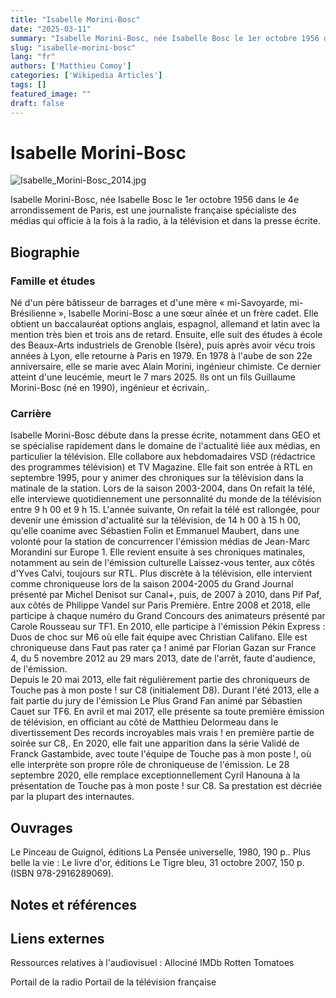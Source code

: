 ```yaml
---
title: "Isabelle Morini-Bosc"
date: "2025-03-11"
summary: "Isabelle Morini-Bosc, née Isabelle Bosc le 1er octobre 1956 dans le 4e arrondissement de Paris, est une journaliste française spécialiste des médias qui officie à la fois à la radio, à la télévision et dans la presse écrite."
slug: "isabelle-morini-bosc"
lang: "fr"
authors: ['Matthieu Comoy']
categories: ['Wikipedia Articles']
tags: []
featured_image: ""
draft: false
---
```

# Isabelle Morini-Bosc

![Isabelle_Morini-Bosc_2014.jpg](./images/Isabelle_Morini-Bosc_2014.jpg)

Isabelle Morini-Bosc, née Isabelle Bosc le 1er octobre 1956 dans le 4e arrondissement de Paris, est une journaliste française spécialiste des médias qui officie à la fois à la radio, à la télévision et dans la presse écrite.


## Biographie


### Famille et études
Né d'un père bâtisseur de barrages et d'une mère « mi-Savoyarde, mi-Brésilienne », Isabelle Morini-Bosc a une sœur aînée et un frère cadet. 
Elle obtient un baccalauréat options anglais, espagnol, allemand et latin avec la mention très bien et trois ans de retard. Ensuite, elle suit des études à école des Beaux-Arts industriels de Grenoble (Isère), puis après avoir vécu trois années à Lyon, elle retourne à Paris en 1979.
En 1978 à l'aube de son 22e anniversaire, elle se marie avec Alain Morini, ingénieur chimiste. Ce dernier atteint d'une leucémie, meurt le 7 mars 2025. Ils ont un fils Guillaume Morini-Bosc (né en 1990), ingénieur et écrivain,.


### Carrière

Isabelle Morini-Bosc débute dans la presse écrite, notamment dans GEO et se spécialise rapidement dans le domaine de l'actualité liée aux médias, en particulier la télévision. Elle collabore aux hebdomadaires VSD (rédactrice des programmes télévision) et TV Magazine.
Elle fait son entrée à RTL en septembre 1995, pour y animer des chroniques sur la télévision dans la matinale de la station. Lors de la saison 2003-2004, dans On refait la télé, elle interviewe quotidiennement une personnalité du monde de la télévision entre 9 h 00 et 9 h 15. L'année suivante, On refait la télé est rallongée, pour devenir une émission d'actualité sur la télévision, de 14 h 00 à 15 h 00, qu'elle coanime avec Sébastien Folin et Emmanuel Maubert, dans une volonté pour la station de concurrencer l'émission médias de Jean-Marc Morandini sur Europe 1. Elle revient ensuite à ses chroniques matinales, notamment au sein de l'émission culturelle Laissez-vous tenter, aux côtés d'Yves Calvi, toujours sur RTL.
Plus discrète à la télévision, elle intervient comme chroniqueuse lors de la saison 2004-2005 du Grand Journal présenté par Michel Denisot sur Canal+, puis, de 2007 à 2010, dans Pif Paf, aux côtés de Philippe Vandel sur Paris Première. 
Entre 2008 et 2018, elle participe à chaque numéro du Grand Concours des animateurs présenté par Carole Rousseau sur TF1. En 2010, elle participe à l'émission Pékin Express : Duos de choc sur M6 où elle fait équipe avec Christian Califano.
Elle est chroniqueuse dans Faut pas rater ça ! animé par Florian Gazan sur France 4, du 5 novembre 2012 au 29 mars 2013, date de l'arrêt, faute d'audience, de l'émission.  
Depuis le 20 mai 2013, elle fait régulièrement partie des chroniqueurs de Touche pas à mon poste ! sur C8 (initialement D8).
Durant l'été 2013, elle a fait partie du jury de l'émission Le Plus Grand Fan animé par Sébastien Cauet sur TF6. 
En avril et mai 2017, elle présente sa toute première émission de télévision, en officiant au côté de Matthieu Delormeau dans le divertissement Des records incroyables mais vrais ! en première partie de soirée sur C8,.
En 2020, elle fait une apparition dans la série Validé de Franck Gastambide, avec toute l'équipe de Touche pas à mon poste !, où elle interprète son propre rôle de chroniqueuse de l'émission.
Le 28 septembre 2020, elle remplace exceptionnellement Cyril Hanouna à la présentation de Touche pas à mon poste ! sur C8. Sa prestation est décriée par la plupart des internautes.


## Ouvrages
Le Pinceau de Guignol, éditions La Pensée universelle, 1980, 190 p..
Plus belle la vie : Le livre d'or, éditions Le Tigre bleu, 31 octobre 2007, 150 p. (ISBN 978-2916289069).


## Notes et références


## Liens externes

Ressources relatives à l'audiovisuel : Allociné IMDb Rotten Tomatoes  

 Portail de la radio   Portail de la télévision française